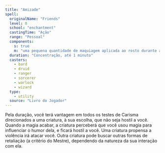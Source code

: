 ```yaml
---
title: "Amizade"
spell:
  originalName: "Friends"
  level: 0
  school: "enchantment"
  castingTime: "Ação"
  range: "Pessoal"
  components:
    s: true
    m: "uma pequena quantidade de maquiagem aplicada ao rosto durante a conjuração da magia"
  duration: "Concentração, até 1 minuto"
  casters:
    - bard
    - druid
    - ranger
    - sorcerer
    - warlock
    - wizard
  type:
    - utility
  source: "Livro do Jogador"
---
```


Pela duração, você terá vantagem em todos os testes de Carisma direcionados a uma criatura, à sua escolha, que não seja hostil a você. Quando a magia acabar, a criatura perceberá que você usou magia para influenciar o humor dela, e ficará hostil a você. Uma criatura propensa a violência irá atacar você. Outra criatura pode buscar outras formas de retaliação (a critério do Mestre), dependendo da natureza da sua interação com ela.
